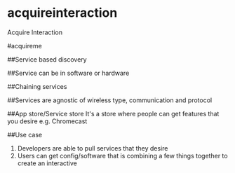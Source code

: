 # acquireinteraction
Acquire Interaction

#acquireme

##Service based discovery

##Service can be in software or hardware

##Chaining services

##Services are agnostic of wireless type, communication and protocol

##App store/Service store
It's a store where people can get features that you desire e.g. Chromecast

##Use case
1. Developers are able to pull services that they desire
2. Users can get config/software that is combining a few things together to create an interactive

